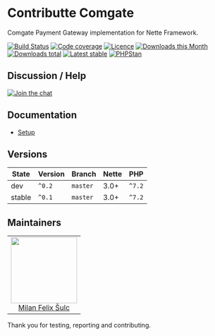 # Contributte Comgate

Comgate Payment Gateway implementation for Nette Framework.

[![Build Status](https://img.shields.io/travis/contributte/comgate.svg?style=flat-square)](https://travis-ci.org/contributte/comgate)
[![Code coverage](https://img.shields.io/coveralls/contributte/comgate.svg?style=flat-square)](https://coveralls.io/r/contributte/comgate)
[![Licence](https://img.shields.io/packagist/l/contributte/comgate.svg?style=flat-square)](https://packagist.org/packages/contributte/comgate)
[![Downloads this Month](https://img.shields.io/packagist/dm/contributte/comgate.svg?style=flat-square)](https://packagist.org/packages/contributte/comgate)
[![Downloads total](https://img.shields.io/packagist/dt/contributte/comgate.svg?style=flat-square)](https://packagist.org/packages/contributte/comgate)
[![Latest stable](https://img.shields.io/packagist/v/contributte/comgate.svg?style=flat-square)](https://packagist.org/packages/contributte/comgate)
[![PHPStan](https://img.shields.io/badge/PHPStan-enabled-brightgreen.svg?style=flat-square)](https://github.com/phpstan/phpstan)

## Discussion / Help

[![Join the chat](https://img.shields.io/gitter/room/contributte/contributte.svg?style=flat-square)](https://gitter.im/contributte/contributte)

## Documentation

- [Setup](.docs/README.md#setup)

## Versions

| State       | Version | Branch   | Nette | PHP     |
|-------------|---------|----------|-------|---------|
| dev         | `^0.2`  | `master` | 3.0+  | `^7.2`  |
| stable      | `^0.1`  | `master` | 3.0+  | `^7.2`  |

## Maintainers

<table>
  <tbody>
    <tr>
      <td align="center">
        <a href="https://github.com/f3l1x">
            <img width="150" height="150" src="https://avatars2.githubusercontent.com/u/538058?v=3&s=150">
        </a>
        </br>
        <a href="https://github.com/f3l1x">Milan Felix Šulc</a>
      </td>
    </tr>
  </tbody>
</table>

Thank you for testing, reporting and contributing.
